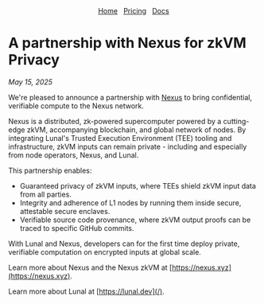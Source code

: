 <div align="center">
  <nav>
    <a href="/">Home</a>&nbsp;&nbsp;
    <a href="/pricing.md">Pricing</a>&nbsp;&nbsp;
    <a href="/docs/">Docs</a>
  </nav>
</div>

# A partnership with Nexus for zkVM Privacy

*May 15, 2025*

We're pleased to announce a partnership with [Nexus](https://nexus.xyz/) to bring confidential, verifiable compute to the Nexus network.

Nexus is a distributed, zk-powered supercomputer powered by a cutting-edge zkVM, accompanying blockchain, and global network of nodes. By integrating Lunal's Trusted Execution Environment (TEE) tooling and infrastructure, zkVM inputs can remain private - including and especially from node operators, Nexus, and Lunal.

This partnership enables:

- Guaranteed privacy of zkVM inputs, where TEEs shield zkVM input data from all parties.
- Integrity and adherence of L1 nodes by running them inside secure, attestable secure enclaves.
- Verifiable source code provenance, where zkVM output proofs can be traced to specific GitHub commits.

With Lunal and Nexus, developers can for the first time deploy private, verifiable computation on encrypted inputs at global scale.

Learn more about Nexus and the Nexus zkVM at [https://nexus.xyz](https://nexus.xyz).

Learn more about Lunal at [https://lunal.dev](/).
